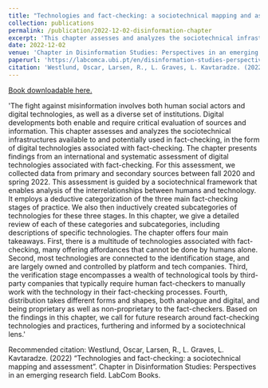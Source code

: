 ```yaml
---
title: "Technologies and fact-checking: a sociotechnical mapping and assessment"
collection: publications
permalink: /publication/2022-12-02-disinformation-chapter
excerpt: 'This chapter assesses and analyzes the sociotechnical infrastructures available to and potentially used in fact-checking, in the form of digital technologies associated with fact-checking. The chapter presents findings from an international and systematic assessment of digital technologies associated with fact-checking. For this assessment, we collected data from primary and secondary sources between fall 2020 and spring 2022. This assessment is guided by a sociotechnical framework that enables analysis of the interrelationships between humans and technology.'
date: 2022-12-02
venue: 'Chapter in Disinformation Studies: Perspectives in an emerging research field'
paperurl: 'https://labcomca.ubi.pt/en/disinformation-studies-perspectives-from-an-emerging-field/'
citation: 'Westlund, Oscar, Larsen, R., L. Graves, L. Kavtaradze. (2022) “Technologies and fact-checking: a sociotechnical mapping and assessment”. Chapter in Disinformation Studies: Perspectives in an emerging research field. LabCom Books.'
---
```



[Book downloadable here.](https://labcomca.ubi.pt/wp-content/uploads/2022/11/2022_DisinformationStudies_JCorreiaPJeronimoIAmaral.pdf)

'The fight against misinformation involves both human social actors and digital technologies, as well as a diverse set of institutions. Digital developments both enable and require critical evaluation of sources and information. This chapter assesses and analyzes the sociotechnical infrastructures available to and potentially used in fact-checking, in the form of digital technologies associated with fact-checking. The chapter presents findings from an international and systematic assessment of digital technologies associated with fact-checking. For this assessment, we collected data from primary and secondary sources between fall 2020 and spring 2022. This assessment is guided by a sociotechnical framework that enables analysis of the interrelationships between humans and technology. It employs a deductive categorization of the three main fact-checking stages of practice. We also then inductively created subcategories of technologies for these three stages. In this chapter, we give a detailed review of each of these categories and subcategories, including descriptions of specific technologies. The chapter offers four main takeaways. First, there is a multitude of technologies associated with fact-checking, many offering affordances that cannot be done by humans alone. Second, most technologies are connected to the identification stage, and are largely owned and controlled by platform and tech companies. Third, the verification stage encompasses a wealth of technological tools by third-party companies that typically require human fact-checkers to manually work with the technology in their fact-checking processes. Fourth, distribution takes different forms and shapes, both analogue and digital, and being proprietary as well as non-proprietary to the fact-checkers. Based on the findings in this chapter, we call for future research around fact-checking technologies and practices, furthering and informed by a sociotechnical lens.'

<INSERT A PHOTO FROM RESEARCH/>


Recommended citation: Westlund, Oscar, Larsen, R., L. Graves, L. Kavtaradze. (2022) “Technologies and fact-checking: a sociotechnical mapping and assessment”. Chapter in Disinformation Studies: Perspectives in an emerging research field. LabCom Books.